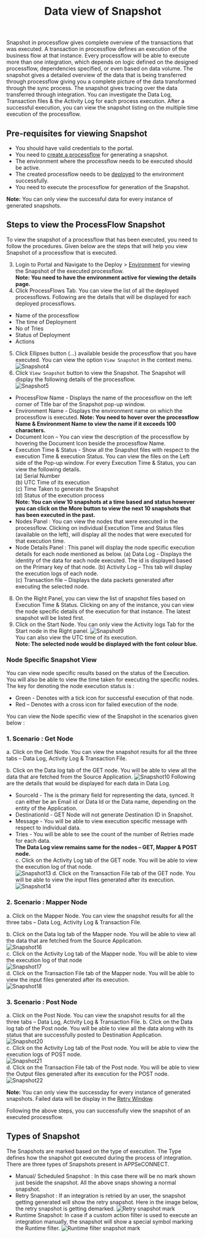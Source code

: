 ﻿---
title: "Data view of Snapshot"
toc: true
tag: developers
category: "Processflow"
menus: 
    deployment:
        title: "Data view of Snapshot"
        weight: 5
        icon: fa fa-file-word-o
        identifier: snapshotprocessflow
---

Snapshot in processflow gives complete overview of the transactions that was executed. A transaction in processflow defines an execution of the business flow at that instance. Every processflow will be able to execute more than one integration, which depends on logic defined on the designed processflow, dependencies specified, or even based on data volume. 
The snapshot gives a detailed overview of the data that is being transferred through processflow giving you a complete picture of the data transformed through the sync process. The snapshot gives tracing over the data transferred through integration. You can investigate the Data Log, Transaction files & the Activity Log for each process execution. 
After a successful execution, you can view the snapshot listing on the multiple time execution of the processflow.

## Pre-requisites for viewing Snapshot

* You should have valid credentials to the portal.
* You need to [create a processflow](/getting%20started/create-your-first-processflow/) for generating a snapshot. 
* The environment where the processflow needs to be executed should be active.
* The created processflow needs to be [deployed](/processflow/deploying-and-executing-processflow/) to the environment successfully.  
* You need to execute the processflow for generation of the Snapshot.

 **Note:** You can only view the successful data for every instance of generated snapshots.  

## Steps to view the ProcessFlow Snapshot

To view the snapshot of a processflow that has been executed, you need to follow the procedures. Given below are the steps that will help you view Snapshot of a processflow that is executed.

3.	Login to Portal and Navigate to the Deploy > [Environment](/deployment/Environment-Management/) for viewing the Snapshot of the executed processflow.   
**Note: You need to have the environment active for viewing the details page.**
4.	Click ProcessFlows Tab. You can view the list of all the deployed processflows. Following are the details that will be displayed for each deployed processflows.
* Name of the processflow 
* The time of Deployment
* No of Tries
* Status of Deployment
* Actions
5.	Click Ellipses button (…) available beside the processflow that you have executed. You can view the option `View Snapshot` in the context menu.  
![Snapshot4](../../staticfiles/processflow/media/snapshot4.png)  
6.	Click `View Snapshot` button to view the Snapshot. The Snapshot will display the following details of the processflow.  
![Snapshot5](../../staticfiles/processflow/media/snapshot5.png)  
* ProcessFlow Name - Displays the name of the processflow on the left corner of Title bar of the Snapshot pop-up window. 
* Environment Name - Displays the environment name on which the processflow is executed.
**Note: You need to hover over the processflow Name & Environment Name to view the name if it exceeds 100 characters.**
* Document Icon – You can view the description of the processflow by hovering the Document Icon beside the processflow Name.   
* Execution Time & Status - Show all the Snapshot files with respect to the execution Time & execution Status. You can view the files on the Left side of the Pop-up window. For every Execution Time & Status,  you can view the following details.    
(a) Serial Number   
(b) UTC Time of its execution   
(c) Time Taken to generate the Snapshot  
(d) Status of the execution process    
**Note: You can view 10 snapshots at a time based and status however you can click on the More button to view the 
next 10 snapshots that has been executed in the past.**
* Nodes Panel : You can view the nodes that were executed in the processflow. Clicking on individual Execution Time and Status files (available on the left), will display all the nodes that were executed for that execution time. 
* Node Details Panel : This panel will display the node specific execution details for each node mentioned as below.
(a) Data Log - Displays the identity of the data for each node executed. The id is displayed based on the Primary key of that node. 
(b) Activity Log – This tab will display the execution logs of each node.  
(c) Transaction file – Displays the data packets generated after executing the selected node.  
8.	On the Right Panel, you can view the list of snapshot files based on Execution Time & Status. Clicking on any of the instance, you can view the node specific details of the execution for that instance. 
The latest snapshot will be listed first. 
9.	Click on the Start Node. You can only view the Activity logs Tab for the Start node in the Right panel. 
![Snapshot9](../../staticfiles/processflow/media/snapshot9.png)  
You can also view the UTC time of its execution.  
 **Note: The selected node would be displayed with the font colour blue.**

### Node Specific Snapshot View

You can view node specific results based on the status of the Execution. You will also be able to view the time taken for executing the specific nodes. 
The key for denoting the node execution status is :
* Green - Denotes with a tick icon for successful execution of that node.
* Red – Denotes with a cross icon for failed execution of the node.
 
You can view the Node specific view of the Snapshot in the scenarios given below : 

### 1. Scenario : Get Node    

a. Click on the Get Node. You can view the snapshot results for all the three tabs – Data Log, Activity Log & Transaction File.  
  
b.	Click on the Data log tab of the GET node. You will be able to view all the data that are fetched from the Source Application. 
![Snapshot10](../../staticfiles/processflow/media/snapshot10.png)
Following are the details that would be displayed for each data in Data Log.  
* SourceId - The is the primary field for representing the data, synced. It can either be an Email id or Data Id or the Data name, depending on the entity of the Application.
* DestinationId - GET Node will not generate Destination ID in Snapshot. 
* Message - You will be able to view execution specific message with respect to individual data.
* Tries - You will be able to see the count of the number of Retries made for each data.   
**The Data Log view remains same for the nodes – GET, Mapper & POST node.**      
c.	Click on the Activity Log tab of the GET node. You will be able to view the execution log of that node.  
![Snapshot13](../../staticfiles/processflow/media/snapshot13.png)
d.	Click on the Transaction File tab of the GET node. You will be able to view the input files generated after its execution. 
![Snapshot14](../../staticfiles/processflow/media/snapshot14.png)    

### 2.	Scenario : Mapper Node 

a.	Click on the Mapper Node. You can view the snapshot results for all the three tabs – Data Log, Activity Log & Transaction File.     

b.	Click on the Data log tab of the Mapper node. You will be able to view all the data that are fetched from the Source Application.    
![Snapshot16](../../staticfiles/processflow/media/snapshot16.png)  
c.	Click on the Activity Log tab of the Mapper node. You will be able to view the execution log of that node    
![Snapshot17](../../staticfiles/processflow/media/snapshot17.png)  
d.	Click on the Transaction File tab of the Mapper node. You will be able to view the input files generated after its execution.      
![Snapshot18](../../staticfiles/processflow/media/snapshot18.png)   

### 3. Scenario : Post Node 

a.	Click on the Post Node. You can view the snapshot results for all the three tabs – Data Log, Activity Log & Transaction File.
b.	Click on the Data log tab of the Post node. You will be able to view all the data along with its status that are successfully posted to Destination Application.  
![Snapshot20](../../staticfiles/processflow/media/snapshot20.png)  
c.	Click on the Activity Log tab of the Post node. You will be able to view the execution logs of POST node.  
![Snapshot21](../../staticfiles/processflow/media/snapshot21.png)    
d.	Click on the Transaction File tab of the Post node. You will be able to view the Output files generated after its execution for the POST node.  
 ![Snapshot22](../../staticfiles/processflow/media/snapshot22.png)    

 **Note:** You can only view the successday for every instance of generated snapshots. Failed data will be display in the [Retry Window](/processflow/retry-processflow/). 

Following the above steps, you can successfully view the snapshot of an executed processflow.


## Types of Snapshot

The Snapshots are marked based on the type of execution. The Type defines how the snapshot got executed during the process of integration. 
There are three types of Snapshots present in APPSeCONNECT. 

- Manual/ Scheduled Snapshot : In this case there will be no mark shown just beside the snapshot. All the above snaps showing a normal snapshot. 
- Retry Snapshot : If an integration is retried by an user, the snapshot getting generated will show the retry snapshot. Here in the image below, the retry snapshot is getting demarked. 
![Retry snapshot mark](../../staticfiles/processflow/media/processflow-syncinfo-snapshot.png)
- Runtime Snapshot: In case if a custom action filter is used to execute an integration manually, the snapshot will show a special symbol marking the Runtime filter.
![Runtime filter snapshot mark](../../staticfiles/processflow/media/runtime-filter-snapshot.png)


